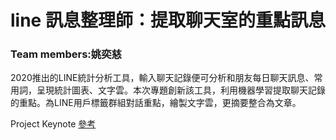 # line 訊息整理師：提取聊天室的重點訊息
### Team members:姚奕慈
2020推出的LINE統計分析工具，輸入聊天記錄便可分析和朋友每日聊天訊息、常用詞，呈現統計圖表、文字雲。本次專題創新該工具，利用機器學習提取聊天記錄的重點。為LINE用戶標籤群組對話重點，繪製文字雲，更摘要整合為文章。 
 
Project Keynote [參考](https://www.icloud.com/keynote/0caWZoE8Bbg7Ig90vMGeDaduw#20221013_Ten_Yao_line_assistant)
